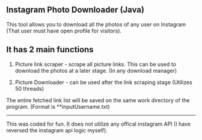 Instagram Photo Downloader (Java) 
-----------------------------------

This tool allows you to download all the photos of any user on Instagram (That user must have open profile for visitors).


It has 2 main functions
---

1) Picture link scraper - scrape all picture links. This can be used to download the photos at a later stage. (In any download manager)

2) Picture Downloader - can be used after the link scraping stage (Utilizes 50 threads)

The entire fetched link list will be saved on the same work directory of the program. (Format is **inputUsername.txt)




---
This was coded for fun. It does not utilize any offical instagram API (I have reversed the instagram api logic myself).
